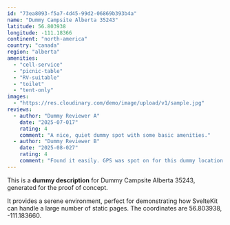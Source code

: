 ```yaml
---
id: "73ea8093-f5a7-4d45-99d2-06869b393b4a"
name: "Dummy Campsite Alberta 35243"
latitude: 56.803938
longitude: -111.18366
continent: "north-america"
country: "canada"
region: "alberta"
amenities:
  - "cell-service"
  - "picnic-table"
  - "RV-suitable"
  - "toilet"
  - "tent-only"
images:
  - "https://res.cloudinary.com/demo/image/upload/v1/sample.jpg"
reviews:
  - author: "Dummy Reviewer A"
    date: "2025-07-017"
    rating: 4
    comment: "A nice, quiet dummy spot with some basic amenities."
  - author: "Dummy Reviewer B"
    date: "2025-08-027"
    rating: 4
    comment: "Found it easily. GPS was spot on for this dummy location."
---
```


This is a **dummy description** for Dummy Campsite Alberta 35243, generated for the proof of concept.

It provides a serene environment, perfect for demonstrating how SvelteKit can handle a large number of static pages. The coordinates are 56.803938, -111.183660.
